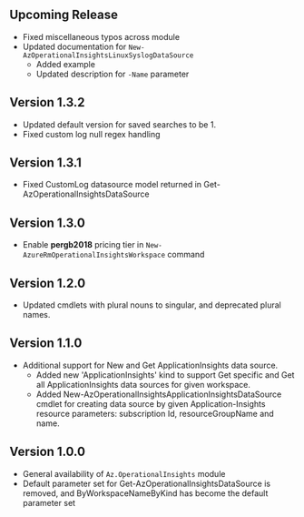 <!--
    Please leave this section at the top of the change log.

    Changes for the upcoming release should go under the section titled "Upcoming Release", and should adhere to the following format:

    ## Upcoming Release
    * Overview of change #1
        - Additional information about change #1
    * Overview of change #2
        - Additional information about change #2
        - Additional information about change #2
    * Overview of change #3
    * Overview of change #4
        - Additional information about change #4

    ## YYYY.MM.DD - Version X.Y.Z (Previous Release)
    * Overview of change #1
        - Additional information about change #1
-->
## Upcoming Release
* Fixed miscellaneous typos across module
* Updated documentation for `New-AzOperationalInsightsLinuxSyslogDataSource`
    - Added example
    - Updated description for `-Name` parameter

## Version 1.3.2
* Updated default version for saved searches to be 1. 
* Fixed custom log null regex handling

## Version 1.3.1
* Fixed CustomLog datasource model returned in Get-AzOperationalInsightsDataSource

## Version 1.3.0
* Enable **pergb2018** pricing tier in `New-AzureRmOperationalInsightsWorkspace` command

## Version 1.2.0
* Updated cmdlets with plural nouns to singular, and deprecated plural names.

## Version 1.1.0
* Additional support for New and Get ApplicationInsights data source.
    - Added new 'ApplicationInsights' kind to support Get specific and Get all ApplicationInsights data sources for given workspace. 
    - Added New-AzOperationalInsightsApplicationInsightsDataSource cmdlet for creating data source by given Application-Insights resource parameters: subscription Id, resourceGroupName and name. 

## Version 1.0.0
* General availability of `Az.OperationalInsights` module
* Default parameter set for Get-AzOperationalInsightsDataSource is removed, and ByWorkspaceNameByKind has become the default parameter set
